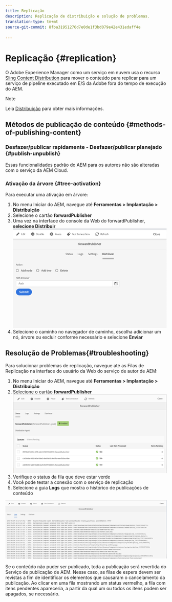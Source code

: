 ```yaml
---
title: Replicação
description: Replicação de distribuição e solução de problemas.
translation-type: tm+mt
source-git-commit: 8fba31951276d7e0de1f3bd079e42e431edaff4e

---
```



# Replicação {#replication}

O Adobe Experience Manager como um serviço em nuvem usa o recurso [Sling Content Distribution](https://sling.apache.org/documentation/bundles/content-distribution.html) para mover o conteúdo para replicar para um serviço de pipeline executado em E/S da Adobe fora do tempo de execução do AEM.

>[!NOTE]
>
> Leia [Distribuição](/help/core-concepts/architecture.md#content-distribution) para obter mais informações.

## Métodos de publicação de conteúdo {#methods-of-publishing-content}

### Desfazer/publicar rapidamente - Desfazer/publicar planejado {#publish-unpublish}

Essas funcionalidades padrão do AEM para os autores não são alteradas com o serviço da AEM Cloud.

### Ativação da árvore {#tree-activation}

Para executar uma ativação em árvore:

1. No menu Iniciar do AEM, navegue até **Ferramentas > Implantação > Distribuição**
2. Selecione o cartão **forwardPublisher**
3. Uma vez na interface do console da Web do forwardPublisher, **selecione Distribuir**
   ![](assets/distribute.png "DistribuirDistribuir")
4. Selecione o caminho no navegador de caminho, escolha adicionar um nó, árvore ou excluir conforme necessário e selecione **Enviar**

## Resolução de Problemas{#troubleshooting}

Para solucionar problemas de replicação, navegue até as Filas de Replicação na interface do usuário da Web do serviço de autor de AEM:

1. No menu Iniciar do AEM, navegue até **Ferramentas > Implantação > Distribuição**
2. Selecione o cartão **forwardPublisher**
   ![](assets/status.png "StatusStatus")
3. Verifique o status da fila que deve estar verde
4. Você pode testar a conexão com o serviço de replicação
5. Selecione a guia **Logs** que mostra o histórico de publicações de conteúdo

![](assets/logs.png "LogsLogs")

Se o conteúdo não puder ser publicado, toda a publicação será revertida do Serviço de publicação de AEM.
Nesse caso, as filas de espera devem ser revistas a fim de identificar os elementos que causaram o cancelamento da publicação. Ao clicar em uma fila mostrando um status vermelho, a fila com itens pendentes apareceria, a partir da qual um ou todos os itens podem ser apagados, se necessário.
